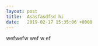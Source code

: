 ```yaml
---
layout: post
title:  Asasfasdfsd hi
date:   2019-02-17 15:35:06 +0000
---
```



wefwefw
wef
w
ef

